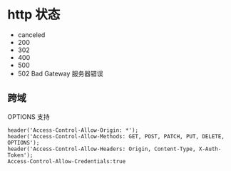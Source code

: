 # http 状态

- canceled
- 200
- 302
- 400
- 500
- 502 Bad Gateway 服务器错误


## 跨域

OPTIONS 支持

```
header('Access-Control-Allow-Origin: *');
header('Access-Control-Allow-Methods: GET, POST, PATCH, PUT, DELETE, OPTIONS');
header('Access-Control-Allow-Headers: Origin, Content-Type, X-Auth-Token');
Access-Control-Allow-Credentials:true
```
